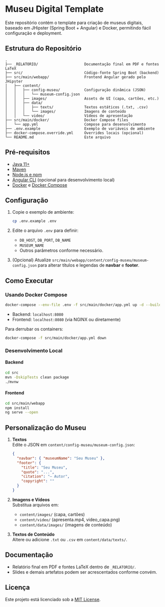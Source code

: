 # Museu Digital Template

Este repositório contém o template para criação de museus digitais, baseado em JHipster (Spring Boot + Angular) e Docker, permitindo fácil configuração e deployment.

## Estrutura do Repositório

```
.
├── _RELATORIO/                     Documentação final em PDF e fontes LaTeX
├── src/                            Código-fonte Spring Boot (backend)
├── src/main/webapp/                Frontend Angular gerado pelo JHipster
│   ├── content/
│   │   ├── config-museu/           Configuração dinâmica (JSON)
│   │   │   └── museum-config.json  
│   │   ├── images/                 Assets de UI (capa, cartões, etc.)
│   │   ├── data/
│   │   │   ├── texts/              Textos estáticos (.txt, .csv)
│   │   │   └── images/             Imagens de conteúdo
│   │   └── video/                  Vídeos de apresentação
├── src/main/docker/                Docker Compose files
│   └── app.yml                     Compose para desenvolvimento
├── .env.example                    Exemplo de variáveis de ambiente
├── docker-compose.override.yml     Overrides locais (opcional)
└── README.md                       Este arquivo
```

## Pré-requisitos

- [Java 11+](https://adoptopenjdk.net/)
- [Maven](https://maven.apache.org/)
- [Node.js e npm](https://nodejs.org/)
- [Angular CLI](https://angular.io/cli) (opcional para desenvolvimento local)
- [Docker](https://www.docker.com/) e [Docker Compose](https://docs.docker.com/compose/)

## Configuração

1. Copie o exemplo de ambiente:

   ```bash
   cp .env.example .env
   ```

2. Edite o arquivo `.env` para definir:
   - `DB_HOST`, `DB_PORT`, `DB_NAME`
   - `MUSEUM_NAME`
   - Outros parâmetros conforme necessário.

3. (Opcional) Atualize `src/main/webapp/content/config-museu/museum-config.json` para alterar títulos e legendas de **navbar** e **footer**.

## Como Executar

### Usando Docker Compose

```bash
docker-compose --env-file .env -f src/main/docker/app.yml up -d --build
```

- Backend: `localhost:8080`
- Frontend: `localhost:8080` (via NGINX ou diretamente)

Para derrubar os containers:

```bash
docker-compose -f src/main/docker/app.yml down
```

### Desenvolvimento Local

#### Backend

```bash
cd src
mvn -DskipTests clean package
./mvnw
```

#### Frontend

```bash
cd src/main/webapp
npm install
ng serve --open
```

## Personalização do Museu

1. **Textos**  
   Edite o JSON em `content/config-museu/museum-config.json`:
   ```json
   {
     "navbar": { "museumName": "Seu Museu" },
     "footer": {
       "title": "Seu Museu",
       "quote": "...",
       "citation": "– Autor",
       "copyright": ""
     }
   }
   ```

2. **Imagens e Vídeos**  
   Substitua arquivos em:
   - `content/images/` (capa, cartões)
   - `content/video/` (apresenta.mp4, video_capa.png)
   - `content/data/images/` (imagens de conteúdo)

3. **Textos de Conteúdo**  
   Altere ou adicione `.txt` ou `.csv` em `content/data/texts/`.

## Documentação

- Relatório final em PDF e fontes LaTeX dentro de `_RELATORIO/`.
- Slides e demais artefatos podem ser acrescentados conforme convém.

## Licença

Este projeto está licenciado sob a [MIT License](LICENSE).

